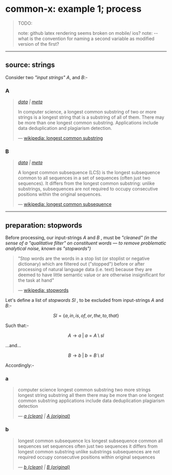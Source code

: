 # common-x: example 1; process

> TODO:
> 
> note: github latex rendering seems broken on mobile/ ios?
> note: --what is the convention for naming a second variable as modified version of the first? 

---
## source: strings

Consider two *"input strings"* $A$, and $B$:-

### A
> *[data](/data/a.txt) | [meta](/data/a-meta.txt)*
>
> In computer science, a longest common substring of two or more strings is a longest string that is a substring of all of them. There may be more than one longest common substring. Applications include data deduplication and plagiarism detection.
>
> — [wikipedia: longest common substring](https://en.wikipedia.org/wiki/Longest_common_substring)

### B
> *[data](/data/b.txt) | [meta](/data/b-meta.txt)*
>
> A longest common subsequence (LCS) is the longest subsequence common to all sequences in a set of sequences (often just two sequences). It differs from the longest common substring: unlike substrings, subsequences are not required to occupy consecutive positions within the original sequences.
>
> — [wikipedia: longest common subsequence](https://en.wikipedia.org/wiki/Longest_common_subsequence)

---
## preparation: stopwords

Before processing, our input-strings $A$ and $B$ , must be *"cleaned"* *(in the sense of a "qualitative filter" on constituent words — to remove problematic analytical noise, known as "stopwords")*

> "Stop words are the words in a stop list (or stoplist or negative dictionary) which are filtered out ("stopped") before or after processing of natural language data (i.e. text) because they are deemed to have little semantic value or are otherwise insignificant for the task at hand"
>
> — [wikipedia: stopwords](https://en.wikipedia.org/wiki/Stop_word)

Let's define a list of *stopwords* $Sl$ , to be excluded from input-strings $A$ and $B$:-

$$Sl = \lbrace a, in, is, of, or, the, to, that \rbrace$$

Such that:-

$$A \to a \; |\; a = A\setminus{sl}$$

...and...

$$B \to b \; | \; b= B\setminus{sl}$$

Accordingly:-

### a
>
> computer science longest common substring two more strings longest string substring all them there may be more than one longest common substring applications include data deduplication plagiarism detection
>
> — *[a (clean)](/data/a-clean.txt) | [A (original)](/data/a.txt)*

### b
>
> longest common subsequence lcs longest subsequence common all sequences set sequences often just two sequences it differs from longest common substring unlike substrings subsequences are not required occupy consecutive positions within original sequences
>
> — *[b (clean)](/data/b-clean.txt) | [B (original)](/data/b.txt)*


